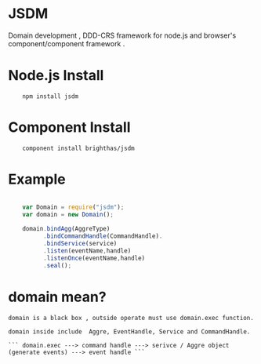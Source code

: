 
JSDM
====
Domain development , DDD-CRS framework for node.js and  browser's component/component  framework .

Node.js  Install 
===========
        
		npm install jsdm

Component  Install 
==============
        
		component install brighthas/jsdm
        
Example
========

```javascript

    var Domain = require("jsdm");
    var domain = new Domain();
        
    domain.bindAgg(AggreType)
          .bindCommandHandle(CommandHandle).
          .bindService(service)
          .listen(eventName,handle)
          .listenOnce(eventName,handle)
          .seal();

```

domain mean?
============

    domain is a black box , outside operate must use domain.exec function.
    
    domain inside include  Aggre, EventHandle, Service and CommandHandle.
    
    ``` domain.exec ---> command handle ---> serivce / Aggre object (generate events) ---> event handle ```
    
    
    
    
    











